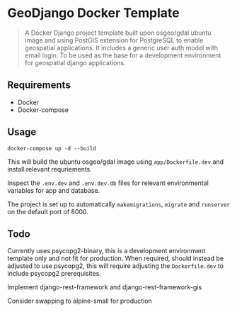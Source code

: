 # GeoDjango Docker Template
> A Docker Django project template built upon osgeo/gdal ubuntu image and using PostGIS extension for PostgreSQL to enable geospatial applications. It includes a generic user auth model with email login. To be used as the base for a development environment for geospatial django applications.

## Requirements
* Docker
* Docker-compose

## Usage
`docker-compose up -d --build`

This will build the ubuntu osgeo/gdal image using `app/Dockerfile.dev` and install relevant requriements.

Inspect the `.env.dev` and `.env.dev.db` files for relevant environmental variables for app and database.

The project is set up to automatically `makemigrations`, `migrate` and `runserver` on the default port of 8000.

## Todo
Currently uses psycopg2-binary, this is a development environment template only and not fit for production. When required, should instead be adjusted to use psycopg2, this will require adjusting the `Dockerfile.dev` to include psycopg2 prerequisites.

Implement django-rest-framework and django-rest-framework-gis

Consider swapping to alpine-small for production